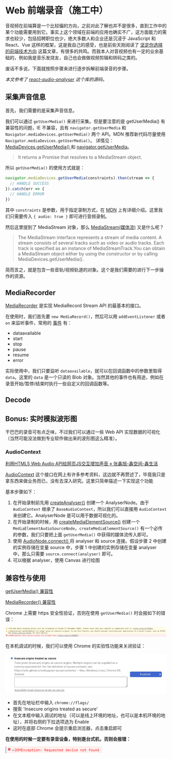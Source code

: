 # Web 前端录音（施工中）

音视频在前端算是一个比较偏的方向，之前对此了解也并不是很多，直到工作中的某个功能需要用到它。事实上这个领域在前端的应用也确实不广，这方面能力的需求也较少，包括招聘职位也少，绝大多数人和企业还是沉浸于 JavaScript 和 React、Vue 这样的框架，这是我自己的感受，也是前些天刚阅读了 [坚定你选择的前端技术方向](https://www.zhangxinxu.com/life/2018/12/firm-direction/) 这篇文章，有很多的共鸣。而我本人对音视频也有一定的业余基础的，例如我是音乐发烧友，自己也会做做视频剪辑和转码之类的。

废话不多说，下面就按照步骤来进行逐步拆解前端录音的步骤。

_本文参考了 [react-audio-analyser](https://github.com/jiwenjiang/react-audio-analyser) 这个库的源码。_

## 采集声音信息

首先，我们需要的是采集声音信息。

我们可以通过 `getUserMedia()` 来进行采集。但是要注意的是 getUserMedia() 有兼容性的问题，IE 不兼容，且有 `navigator.getUserMedia` 和 `Navigator.mediaDevices.getUserMedia()` 两个 API。MDN 推荐新代码尽量使用 `Navigator.mediaDevices.getUserMedia()`。
详情见：[MediaDevices.getUserMedia()
](https://developer.mozilla.org/en-US/docs/Web/API/MediaDevices/getUserMedia) 和 [navigator.getUserMedia](https://developer.mozilla.org/en-US/docs/Web/API/Navigator/getUserMedia)。

> It returns a Promise that resolves to a MediaStream object.

所以 `getUserMedia()` 的使用方式就是：

```JavaScript
navigator.mediaDevices.getUserMedia(constraints).then(stream => {
  // HANDLE SUCCESS
}).catch(err => {
  // HANDLE ERROR
})
```

其中 `constraints` 是参数，用于指定录制方式，在 [MDN](https://developer.mozilla.org/en-US/docs/Web/API/Navigator/getUserMedia) 上有详细介绍。这里我们只需要传入 `{ audio: true }` 即可进行音频录制。

然后这里提到了 MediaStream 对象，那么 [MediaStream(媒体流)](https://developer.mozilla.org/en-US/docs/Web/API/MediaStream) 又是什么呢？

> The MediaStream interface represents a stream of media content. A stream consists of several tracks such as video or audio tracks. Each track is specified as an instance of MediaStreamTrack.You can obtain a MediaStream object either by using the constructor or by calling MediaDevices.getUserMedia().

简而言之，就是包含一些音轨/视频轨道的对象。这个是我们需要的进行下一步操作的资源。

## MediaRecorder

[MediaRecorder](https://developer.mozilla.org/en-US/docs/Web/API/MediaRecorder) 是实现 MediaRecord Stream API 的最基本的接口。

在使用时，我们首先要 `new MediaRecord()`，然后可以用 `addEventListener` 或者 `on` 来监听事件，常用的 [事件](https://developer.mozilla.org/en-US/docs/Web/API/MediaRecorder#Event_Handlers) 有：
- dataavailable
- start
- stop
- pause
- resume
- error

实际使用中，我们只要监听 `dataavailable`，就可以在回调函数中的参数里取得 `data`。这里的 `data` 是一个只读的 Blob 对象。当然其他的事件也有用途，例如在录音开始/暂停/结束时执行一些自定义的回调函数等。

## Decode

## Bonus: 实时模拟波形图

干巴巴的录音可有点乏味，不过我们可以通过一些 Web API 实现数据的可视化（当然可能没法做到专业软件做出来的波形图这么精准）。

### AudioContext

[利用HTML5 Web Audio API给网页JS交互增加声音 «  张鑫旭-鑫空间-鑫生活](https://www.zhangxinxu.com/wordpress/2017/06/html5-web-audio-api-js-ux-voice/)

[AudioContext](https://developer.mozilla.org/en-US/docs/Web/API/AudioContext) 这个接口在网上有许多参考资料，这边就不再赘述了，毕竟我只是拿东西来做业务而已，没有去深入研究。这里只简单描述一下实现这个功能

基本步骤如下：
1. 在开始录制前先用 [createAnalyser()](https://developer.mozilla.org/en-US/docs/Web/API/BaseAudioContext/createAnalyser) 创建一个 AnalyserNode。由于 `AudioContext` 继承了 `BaseAudioContext`，所以我们可以直接用 `AudioContext` 来创建它。AnalyserNode 是可以用于数据可视化的。
2. 在开始录制的时候，用 [createMediaElementSource()](https://developer.mozilla.org/en-US/docs/Web/API/AudioContext/createMediaElementSource) 创建一个 `MediaElementAudioSourceNode`，`createMediaElementSource()` 有一个必传的参数，我们只要把上面 `getUserMedia()` 中获得的媒体流传入即可。
3. 使用 [AudioNode.connect()
](https://developer.mozilla.org/en-US/docs/Web/API/AudioNode/connect) 将 analyser 和 source 连接。假设步骤 2 中创建的实例存储在变量 source 中，步骤 1 中创建的实例存储在变量 analyser 中，那么只需要 `source.connect(analyser)` 即可。
4. 可以根据 analyser，使用 Canvas 进行绘图

## 兼容性与使用

[getUserMedia() 兼容性](https://caniuse.com/#search=getUserMedia)

[MediaRecorder() 兼容性](https://caniuse.com/#search=MediaRecorder)

Chrome 上需要 https 安全性验证，否则在使用 `getUserMedia()` 时会报如下的错误：

![chrome-error](./static/html5-audio-recording/chrome-error.png)

在本机调试的时候，我们可以使用 Chrome 的实验性功能来关闭验证：

![insecure](./static/html5-audio-recording/insecure.png)

- 首先在地址栏中输入 `chrome://flags/`
- 搜索 'Insecure origins treated as secure'
- 在文本框中输入调试的地址（可以是线上环境的地址，也可以是本机环境的地址），并将右侧的下拉选项选为 Enable
- 这时在底部 Chrome 会提示重启浏览器，点击重启即可

**在使用的时候一定要有录音设备，特别是台式机，否则会报错：**

![no device](./static/html5-audio-recording/no-record-device.png)
